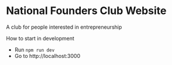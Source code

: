 # National Founders Club Website

A club for people interested in entrepreneurship

How to start in development
- Run `npm run dev`
- Go to http://localhost:3000
